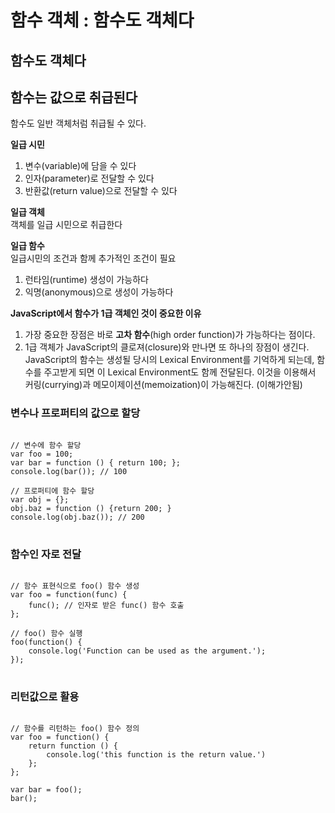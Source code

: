 

# 함수 객체 : 함수도 객체다


## 함수도 객체다


## 함수는 값으로 취급된다


함수도 일반 객체처럼 취급될 수 있다.

__일급 시민__<br>
1. 변수(variable)에 담을 수 있다
2. 인자(parameter)로 전달할 수 있다
3. 반환값(return value)으로 전달할 수 있다

__일급 객체__<br>
객체를 일급 시민으로 취급한다

__일급 함수__<br>
일급시민의 조건과 함께 추가적인 조건이 필요<br>
1. 런타임(runtime) 생성이 가능하다
2. 익명(anonymous)으로 생성이 가능하다

__JavaScript에서 함수가 1급 객체인 것이 중요한 이유__<br>
1. 가장 중요한 장점은 바로 __고차 함수__(high order function)가 가능하다는 점이다.
2. 1급 객체가 JavaScript의 클로져(closure)와 만나면 또 하나의 장점이 생긴다. JavaScript의 함수는 생성될 당시의 Lexical Environment를 기억하게 되는데, 함수를 주고받게 되면 이 Lexical Environment도 함께 전달된다. 이것을 이용해서 커링(currying)과 메모이제이션(memoization)이 가능해진다. (이해가안됨)


### 변수나 프로퍼티의 값으로 할당

<pre>
<code>
// 변수에 함수 할당
var foo = 100;
var bar = function () { return 100; };
console.log(bar()); // 100

// 프로퍼티에 함수 할당
var obj = {};
obj.baz = function () {return 200; }
console.log(obj.baz()); // 200
</code>
</pre>


### 함수인 자로 전달

<pre>
<code>
// 함수 표현식으로 foo() 함수 생성
var foo = function(func) {
    func(); // 인자로 받은 func() 함수 호출
};

// foo() 함수 실행
foo(function() {
    console.log('Function can be used as the argument.');
});
</code>
</pre>


### 리턴값으로 활용

<pre>
<code>
// 함수를 리턴하는 foo() 함수 정의
var foo = function() {
    return function () {
        console.log('this function is the return value.')
    };
};

var bar = foo();
bar();
</code>
</pre>


### 
